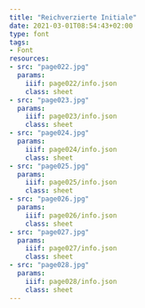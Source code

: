 ```yaml
---
title: "Reichverzierte Initiale"
date: 2021-03-01T08:54:43+02:00
type: font
tags:
- Font
resources:
- src: "page022.jpg"
  params:
    iiif: page022/info.json
    class: sheet
- src: "page023.jpg"
  params:
    iiif: page023/info.json
    class: sheet
- src: "page024.jpg"
  params:
    iiif: page024/info.json
    class: sheet
- src: "page025.jpg"
  params:
    iiif: page025/info.json
    class: sheet
- src: "page026.jpg"
  params:
    iiif: page026/info.json
    class: sheet
- src: "page027.jpg"
  params:
    iiif: page027/info.json
    class: sheet
- src: "page028.jpg"
  params:
    iiif: page028/info.json
    class: sheet
---
```

